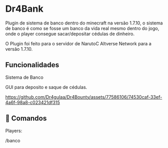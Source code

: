 # Dr4Bank
Plugin de sistema de banco dentro do minecraft na versão 1.7.10, o sistema de banco é como se fosse um banco da vida real mesmo dentro do jogo, onde o player consegue sacar/depositar cédulas de dinheiro.

O Plugin foi feito para o servidor de NarutoC Altverse Network para a versão 1.7.10.

## Funcionalidades

Sistema de Banco

GUI para deposito e saque de cédulas.

https://github.com/Dr4gulaa/Dr4Bounty/assets/77586106/74530caf-33ef-4a6f-98a8-c023421df315


## 💼 Comandos

Players:

/banco
